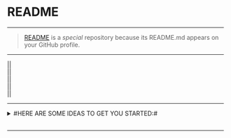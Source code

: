 # README

---  
>[README](https://raw.githubusercontent.com/Artnoc1/artnoc1/0_main_0/README.md) is a _special_ repository because its README.md appears on your GitHub profile.

---  
<!--|--><!--|-->|<!--|--><!--|-->|<br>
<!--2--><!--3-->|<!--3--><!--4-->|<br>
<!--4--><!--5-->|<!--5--><!--6-->|<br>
<!--6--><!--7-->|<!--7--><!--8-->|<br>
<!--8--><!--9-->|<!--9--><!--0-->|<br>

---  
<details markdown='1'><summary>
#HERE ARE SOME IDEAS TO GET YOU STARTED:#</summary><br>
<details markdown='1'><summary>
\	"CURRENTLY WORKING ON:"	\</summary><br>
<a href="\#####1\">\#####1\</a><br><br>
\#####2\....\....\....\....<br><br>
\#####3\....\....\....\....<br><br>
\#####4\....\....\....\....<br><br>
</details><br><!---->    <!---->
<details markdown='1'><summary>
\	CURRENTLY LEARNING:	\</summary><br>
\#####1\....\....\....\....<br><br>
\#####2\....\....\....\....<br><br>
\#####3\....\....\....\....<br><br>
\#####4\....\....\....\....<br><br>
</details><br><!---->    <!---->
<details markdown='1'><summary>
\	LOOKING TO COLLABORATE ON:	\</summary><br>
\####\1\....\....\....\....<br><br>
\####\2\....\....\....\....<br><br>
\####\3\....\....\....\....<br><br>
\####\4\....\....\....\....<br><br>
</details><br><!---->    <!---->
<details markdown='1'><summary>
\	LOOKING FOR HELP WITH:	\</summary><br>
\####\1\....\....\....\....<br><br>
\####\2\....\....\....\....<br><br>
\####\3\....\....\....\....<br><br>
\####\4\....\....\....\....<br><br>
</details><br><!---->    <!---->
<details markdown='1'><summary>
\	ASK ME ABOUT:	\</summary><br>
\####\1\....\....\....\....<br><br>
\####\2\....\....\....\....<br><br>
\####\3\....\....\....\....<br><br>
\####\4\....\....\....\....<br><br>
</details><br><!---->    <!---->
<details markdown='1'><summary>
\	HOW TO REACH ME:	\</summary><br>
\####\1\....\....\....\....<br><br>
\####\2\....\....\....\....<br><br>
\####\3\....\....\....\....<br><br>
\####\4\....\....\....\....<br><br>
</details><br><!---->    <!---->  
<details markdown='1'><summary>
\	PRONOUNS:	\</summary><br>
\####\1\....\....\....\....<br><br>
\####\2\....\....\....\....<br><br>
\####\3\....\....\....\....<br><br>
\####\4\....\....\....\....<br><br>
</details><br><!---->    <!---->
<details markdown='1'><summary>
\	FUN FACT:	\</summary><br>
\####\1\....\....\....\....<br><br>
\####\2\....\....\....\....<br><br>
\####\3\....\....\....\....<br><br>
\####\4\....\....\....\....<br><br>
</details><br><!---->    <!---->
</details><br><!--	FOOTER	-->    <!--	/FOOTER	-->

---
